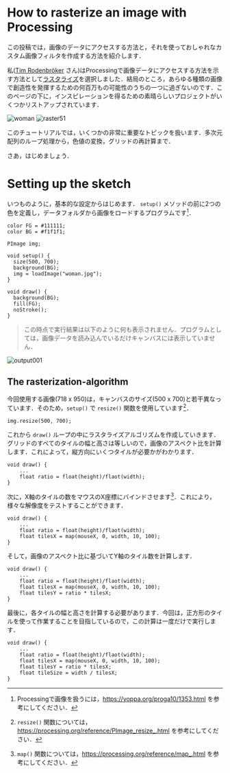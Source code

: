 # How to rasterize an image with Processing

この投稿では，画像のデータにアクセスする方法と，それを使っておしゃれなカスタム画像フィルタを作成する方法を紹介します．

私([Tim Rodenbröker](https://timrodenbroeker.de/about/) さん)はProcessingで画像データにアクセスする方法を示す方法として[ラスタライズ](https://w.wiki/6GPx)を選択しました．結局のところ，あらゆる種類の画像で創造性を発揮するための何百万もの可能性のうちの一つに過ぎないのです．このページの下に，インスピレーションを得るための素晴らしいプロジェクトがいくつかリストアップされています．

![woman](../image/woman.jpg)
![raster51](../image/raster51-731x1024.png)

このチュートリアルでは，いくつかの非常に重要なトピックを扱います．多次元配列のループ処理から，色値の変換，グリッドの再計算まで．

さあ，はじめましょう．

# Setting up the sketch

いつものように，基本的な設定からはじめます． `setup()` メソッドの前に2つの色を定義し，データフォルダから画像をロードするプログラムです[^1]．

```Processing
color FG = #111111;
color BG = #f1f1f1;

PImage img;

void setup() {
  size(500, 700);
  background(BG);
  img = loadImage("woman.jpg");
}

void draw() {
  background(BG);
  fill(FG);
  noStroke();
}
```

> この時点で実行結果は以下のように何も表示されません．プログラムとしては，画像データを読み込んでいるだけキャンバスには表示していません．

![output001](../ImageRasterize/output001.png)

## The rasterization-algorithm

今回使用する画像(718 x 950)は，キャンバスのサイズ(500 x 700)と若干異なっています．そのため，`setup()` で `resize()` 関数を使用しています[^2]．

```Processing
img.resize(500, 700);
```

これから `draw()` ループの中にラスタライズアルゴリズムを作成していきます．グリッドのすべてのタイルの幅と高さは等しいので，画像のアスペクト比を計算します．これによって，縦方向にいくつタイルが必要かがわかります．

```Processing
void draw() {
    ...
    float ratio = float(height)/flaot(width);
}
```
次に，X軸のタイルの数をマウスのX座標にバインドさせます[^3]．これにより，様々な解像度をテストすることができます．

```Processing
void draw() {
    ...
    float ratio = float(height)/flaot(width);
    float tilesX = map(mouseX, 0, width, 10, 100);
}
```

そして，画像のアスペクト比に基づいてY軸のタイル数を計算します．

```Processing
void draw() {
    ...
    float ratio = float(height)/flaot(width);
    float tilesX = map(mouseX, 0, width, 10, 100);
    float tilesY = ratio * tilesX;
}
```

最後に，各タイルの幅と高さを計算する必要があります．今回は，正方形のタイルを使って作業することを目指しているので，この計算は一度だけで実行します．

```Processing
void draw() {
    ...
    float ratio = float(height)/flaot(width);
    float tilesX = map(mouseX, 0, width, 10, 100);
    float tilesY = ratio * tilesX;
    float tileSize = width / tilesX;
}
```




[^1]: Processingで画像を扱うには，https://yoppa.org/proga10/1353.html を参考にしてください．

[^2]: `resize()` 関数については，https://processing.org/reference/PImage_resize_.html を参考にしてください．

[^3]: `map()` 関数については，https://processing.org/reference/map_.html を参考にしてください．